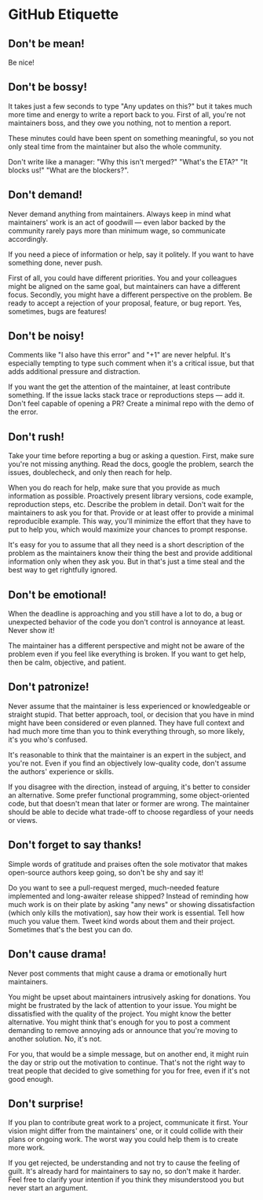 # GitHub Etiquette

## Don't be mean!

Be nice!

## Don't be bossy!

It takes just a few seconds to type "Any updates on this?" but it takes much more time and energy to write a report back to you. First of all, you're not maintainers boss, and they owe you nothing, not to mention a report.

These minutes could have been spent on something meaningful, so you not only steal time from the maintainer but also the whole community.

Don't write like a manager: "Why this isn't merged?" "What's the ETA?" "It blocks us!" "What are the blockers?".

## Don't demand!

Never demand anything from maintainers. Always keep in mind what maintainers' work is an act of goodwill — even labor backed by the community rarely pays more than minimum wage, so communicate accordingly.

If you need a piece of information or help, say it politely. If you want to have something done, never push.

First of all, you could have different priorities. You and your colleagues might be aligned on the same goal, but maintainers can have a different focus. Secondly, you might have a different perspective on the problem. Be ready to accept a rejection of your proposal, feature, or bug report. Yes, sometimes, bugs are features!

## Don't be noisy!

Comments like "I also have this error" and "+1" are never helpful. It's especially tempting to type such comment when it's a critical issue, but that adds additional pressure and distraction.

If you want the get the attention of the maintainer, at least contribute something. If the issue lacks stack trace or reproductions steps — add it. Don't feel capable of opening a PR? Create a minimal repo with the demo of the error.

## Don't rush!

Take your time before reporting a bug or asking a question. First, make sure you're not missing anything. Read the docs, google the problem, search the issues, doublecheck, and only then reach for help.

When you do reach for help, make sure that you provide as much information as possible. Proactively present library versions, code example, reproduction steps, etc. Describe the problem in detail. Don't wait for the maintainers to ask you for that. Provide or at least offer to provide a minimal reproducible example. This way, you'll minimize the effort that they have to put to help you, which would maximize your chances to prompt response.

It's easy for you to assume that all they need is a short description of the problem as the maintainers know their thing the best and provide additional information only when they ask you. But in that's just a time steal and the best way to get rightfully ignored.

## Don't be emotional!

When the deadline is approaching and you still have a lot to do, a bug or unexpected behavior of the code you don't control is annoyance at least. Never show it!

The maintainer has a different perspective and might not be aware of the problem even if you feel like everything is broken. If you want to get help, then be calm, objective, and patient.

## Don't patronize!

Never assume that the maintainer is less experienced or knowledgeable or straight stupid. That better approach, tool, or decision that you have in mind might have been considered or even planned. They have full context and had much more time than you to think everything through, so more likely, it's you who's confused.

It's reasonable to think that the maintainer is an expert in the subject, and you're not. Even if you find an objectively low-quality code, don't assume the authors' experience or skills.

If you disagree with the direction, instead of arguing, it's better to consider an alternative. Some prefer functional programming, some object-oriented code, but that doesn't mean that later or former are wrong. The maintainer should be able to decide what trade-off to choose regardless of your needs or views.

## Don't forget to say thanks!

Simple words of gratitude and praises often the sole motivator that makes open-source authors keep going, so don't be shy and say it!

Do you want to see a pull-request merged, much-needed feature implemented and long-awaiter release shipped? Instead of reminding how much work is on their plate by asking "any news" or showing dissatisfaction (which only kills the motivation), say how their work is essential. Tell how much you value them. Tweet kind words about them and their project. Sometimes that's the best you can do.

## Don't cause drama!

Never post comments that might cause a drama or emotionally hurt maintainers.

You might be upset about maintainers intrusively asking for donations. You might be frustrated by the lack of attention to your issue. You might be dissatisfied with the quality of the project. You might know the better alternative. You might think that's enough for you to post a comment demanding to remove annoying ads or announce that you're moving to another solution. No, it's not.

For you, that would be a simple message, but on another end, it might ruin the day or strip out the motivation to continue. That's not the right way to treat people that decided to give something for you for free, even if it's not good enough.

## Don't surprise!

If you plan to contribute great work to a project, communicate it first. Your vision might differ from the maintainers' one, or it could collide with their plans or ongoing work. The worst way you could help them is to create more work.

If you get rejected, be understanding and not try to cause the feeling of guilt. It's already hard for maintainers to say no, so don't make it harder. Feel free to clarify your intention if you think they misunderstood you but never start an argument.
